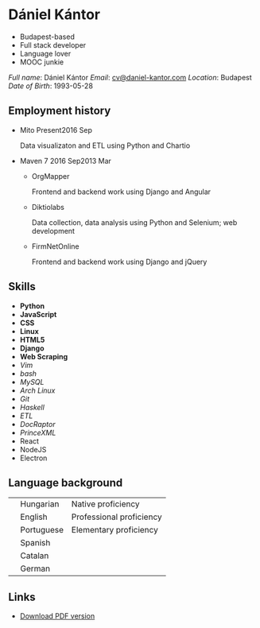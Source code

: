 # Dániel Kántor

- Budapest-based
- Full stack developer
- Language lover
- MOOC junkie

<div class=alt>

*Full name*: Dániel Kántor
*Email*: cv@daniel-kantor.com
*Location*: Budapest
*Date of Birth*: 1993-05-28


</div>

<div>

## Employment history
<div class="timeline">

- Mito <span class=time><span>Present</span><span class=end>2016 Sep</span></span>

    Data visualizaton and ETL using Python and Chartio

- Maven 7 <span class=time><span>2016 Sep</span><span class=end>2013 Mar</span></span>

    - OrgMapper

        Frontend and backend work using Django and Angular

    - Diktiolabs

        Data collection, data analysis using Python and Selenium; web development

    - FirmNetOnline
        
        Frontend and backend work using Django and jQuery

</div>

</div>

<div>

## Skills

<div class="compact">

- **Python**
- **JavaScript**
- **CSS**
- **Linux**
- **HTML5**
- **Django**
- **Web Scraping**
- *Vim*
- *bash*
- *MySQL*
- *Arch Linux*
- *Git*
- *Haskell*
- *ETL*
- *DocRaptor*
- *PrinceXML*
- <span>React</span>
- <span>NodeJS</span>
- <span>Electron</span>

</div>


</div>


<div>

## Language background
<div>
    <table>
        <tr>
            <td><div class="progress"><div style="width:100%"></div></div></td>
            <td>Hungarian</td>
            <td>Native proficiency</td>
        </tr>
        <tr class="sep">
            <td><div class="progress"><div style="width:90%"></div></div></td>
            <td>English</td>
            <td>Professional proficiency</td>
        </tr>
        <tr>
            <td><div class="progress"><div style="width:60%"></div></div></td>
            <td>Portuguese</td>
            <td>Elementary proficiency</td>
        </tr>
        <tr>
            <td><div class="progress"><div style="width:40%"></div></div></td>
            <td>Spanish</td>
            <td></td>
        </tr>
        <tr>
            <td><div class="progress"><div style="width:20%"></div></div></td>
            <td>Catalan</td>
            <td></td>
        </tr>
        <tr>
            <td><div class="progress"><div style="width:10%"></div></div></td>
            <td>German</td>
            <td></td>
        </tr>
    </table>
</div>

</div>

<div>

## Links

- <a href="cv.pdf">Download PDF version</a>

</div>
